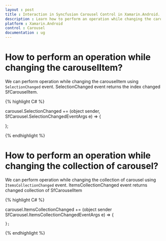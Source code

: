 ```yaml
---
layout : post
title : Interaction in Syncfusion Carousel Control in Xamarin.Android.
description : Learn how to perform an operation while changing the carouselItem or Collection in Carousel for Xamarin.Android.
platform : Xamarin.Android
control : Carousel
documentation : ug
---
```


# How to perform an operation while changing the carouselItem?

We can perform operation while changing the carouselItem using `SelectionChanged` event. SelectionChanged event returns the index changed SfCarouselItem.

{% highlight C# %}

carousel.SelectionChanged += (object sender, SfCarousel.SelectionChangedEventArgs e) =>
{
   
};

{% endhighlight %}

# How to perform an operation while changing the collection of carousel?

We can perform operation while changing the collection of carousel using `ItemsCollectionChanged` event. ItemsCollectionChanged event returns changed collection of SfCarouselItem

{% highlight C# %}

carousel.ItemsCollectionChanged += (object sender SfCarousel.ItemsCollectionChangedEventArgs e) =>
    {
    
    };

{% endhighlight %}

